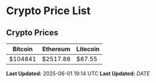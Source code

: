 # Crypto Price List

## Crypto Prices
| Bitcoin | Ethereum | Litecoin |
| ------- | -------- | -------- |
| $104841 | $2517.88 | $87.55 |
**Last Updated:** 2025-06-01 19:14 UTC
**Last Updated:** $DATE$
